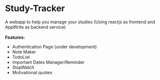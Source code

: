 # Study-Tracker
A webapp to help you manage your studies
(Using reactjs as frontend and AppWrite as backend service)
<br><br>
<b>Features:</b>
<ul>
  <li> Authentication Page (under development)
  <li> Note Maker
  <li> TodoList
  <li> Important Dates Manager/Reminder
  <li> StopWatch
  <li> Motivational quotes
</ul>

